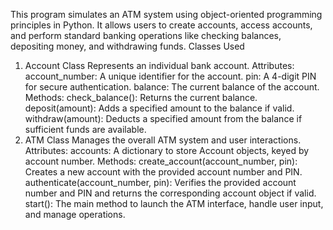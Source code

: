 This program simulates an ATM system using object-oriented programming principles in Python. 
It allows users to create accounts, access accounts, and perform standard banking operations like checking balances, depositing money, and withdrawing funds.
Classes Used
1. Account Class
Represents an individual bank account.
Attributes:
account_number: A unique identifier for the account.
pin: A 4-digit PIN for secure authentication.
balance: The current balance of the account.
Methods:
check_balance(): Returns the current balance.
deposit(amount): Adds a specified amount to the balance if valid.
withdraw(amount): Deducts a specified amount from the balance if sufficient funds are available.
2. ATM Class
Manages the overall ATM system and user interactions.
Attributes:
accounts: A dictionary to store Account objects, keyed by account number.
Methods:
create_account(account_number, pin): Creates a new account with the provided account number and PIN.
authenticate(account_number, pin): Verifies the provided account number and PIN and returns the corresponding account object if valid.
start(): The main method to launch the ATM interface, handle user input, and manage operations.
